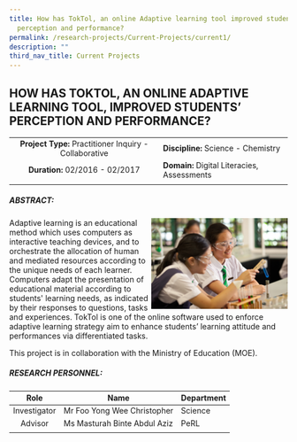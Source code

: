 ```yaml
---
title: How has TokTol, an online Adaptive learning tool improved students'
  perception and performance?
permalink: /research-projects/Current-Projects/current1/
description: ""
third_nav_title: Current Projects
---
```

## HOW HAS TOKTOL, AN ONLINE ADAPTIVE LEARNING TOOL, IMPROVED STUDENTS’ PERCEPTION AND PERFORMANCE?

|   |   |
|:-:|---|
| **Project Type:** Practitioner Inquiry - Collaborative  | **Discipline:** Science - Chemistry  |
| **Duration:** 02/2016 - 02/2017  | **Domain:** Digital Literacies, Assessments  |
|   |   |

##### ABSTRACT:

<img src="/images/TokTol.jpg" style="width:49%" align=right>
Adaptive learning is an educational method which uses computers as interactive teaching devices, and to orchestrate the allocation of human and mediated resources according to the unique needs of each learner. Computers adapt the presentation of educational material according to students' learning needs, as indicated by their responses to questions, tasks and experiences. TokTol is one of the online software used to enforce adaptive learning strategy aim to enhance students’ learning attitude and performances via differentiated tasks.

This project is in collaboration with the Ministry of Education (MOE).

##### RESEARCH PERSONNEL:

| Role  | Name  |  Department |
|:-:|---|---|
| Investigator  | Mr Foo Yong Wee Christopher  | Science  |
| Advisor  | Ms Masturah Binte Abdul Aziz  | PeRL  |
|   |   |   |
